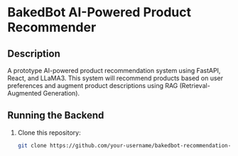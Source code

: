 # BakedBot AI-Powered Product Recommender

## Description

A prototype AI-powered product recommendation system using FastAPI, React, and LLaMA3. This system will recommend products based on user preferences and augment product descriptions using RAG (Retrieval-Augmented Generation).

## Running the Backend

1. Clone this repository:
   ```bash
   git clone https://github.com/your-username/bakedbot-recommendation-system.git
   ```

